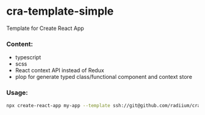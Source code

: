 # cra-template-simple
Template for Create React App

### Content:
- typescript
- scss
- React context API instead of Redux
- plop for generate typed class/functional component and context store

### Usage:
```bash
npx create-react-app my-app --template ssh://git@github.com/radiium/cra-template-simple.git
```
